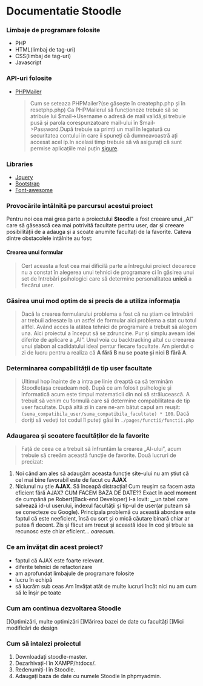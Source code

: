 # Documentatie Stoodle

### Limbaje de programare folosite
- PHP
- HTML(limbaj de tag-uri)
- CSS(limbaj de tag-uri)
- Javascript

### API-uri folosite
- [PHPMailer](https://github.com/PHPMailer/PHPMailer)
    > Cum se seteaza PHPMailer?(se găsește în createphp.php și în resetphp.php)
    Ca PHPMailerul să funcționeze trebuie să se atribuie lui $mail->Username o adresă de mail validă,și trebuie pusă și parola corespunzatoare mail-ului în $mail->Password.După trebuie sa primți un mail în legatură cu securitatea contului in care ii spuneți că dumneavoastră ați accesat acel ip.In acelasi timp trebuie să vă asigurați că sunt permise  aplicațiile mai puțin [sigure](https://myaccount.google.com/security).


### Libraries
- [Jquery](https://jquery.com/)
- [Bootstrap](https://getbootstrap.com/)
- [Font-awesome](https://fontawesome.com/)

### Provocările întâlnită pe parcursul acestui proiect

Pentru noi cea mai grea parte a proiectului __Stoodle__ a fost creeare unui „AI” care să găsească cea mai potrivită facultate pentru user, dar și creeare posibilității de a adauga și a scoate anumite facultați de la favorite. Cateva dintre obstacolele intâlnite au fost:
    
#### Crearea unui formular
> Cert aceasta a fost cea mai dificilă parte a întregului proiect deoarece nu a constat în alegerea unui tehnici de programare ci în găsirea unui set de întrebări psihologici care să determine personalitatea __unică__ a fiecărui user. 
### Găsirea unui mod optim de si precis de a utiliza informația
> Dacă la crearea formularului problema a fost că nu știam ce întrebări ar trebuii adresate la un astfel de formular aici problema a stat cu totul altfel. Având acces la atâtea tehnici de programare a trebuit să alegem una. Aici proiectul a început să se zdruncine. Pur și simplu aveam idei diferite de aplicare a „AI”. Unul voia cu backtracking altul cu creearea unui șlabon al cadidatului ideal pentur fiecare facultate. Am pierdut o zi de lucru pentru a realiza că __A fără B nu se poate și nici B fără A__.
### Determinarea compabilității de tip user facultate
> Ultimul hop înainte de a intra pe linie dreaptă ca să terminăm Stoodle(așa creadeam noi). După ce am folosit psihologie și informatică acum este timpul matematicii din noi să strălucească.
A trebuit să venim cu formulă care să determine compabilitatea de tip user facultate. După altă zi în care ne-am bătut capul am reușit: `(suma_compatibila_user/suma_compatibila_facultate) * 100`. Dacă doriți să vedeți tot codul îl puteți găsi în `./pages/functii/functii.php`
### Adaugarea și scoatere facultăților de la favorite
> Față de ceea ce a trebuit să înfruntăm la crearea „AI-ului”, acum trebuie să creeăm această funcție de favorite. Două lucruri de precizat: 
1. Noi când am ales să adaugăm aceasta funcție site-ului nu am știut că cel mai bine favorabil este de facut cu __AJAX__
2. Niciunul nu știe __AJAX__.
Să înceapă distracția! Cum reușim sa facem asta eficient fără AJAX? CUM FACEM BAZA DE DATE?? Exact în acel moment de cumpănă pe Robert(Back-end Developer) l-a lovit: __un tabel care salvează id-ul userului, indexul facultății și tip-ul de user(ar puteam să se conecteze cu Google). Principala problemă cu această abordare este faptul că este neeficient, însă cu sort și o mică căutare binară chiar ar putea fi decent. Zis și făcut am trecut și această idee în cod și trbuie sa recunosc este chiar eficient... _oarecum_.

### Ce am învățat din acest proiect?
- faptul că AJAX este foarte relevant.
- diferite tehnici de refactorizare
- am aprofundat limbajule de programare folosite
- lucru în echipă
- să lucrăm sub ceas
Am învățat atât de multe lucruri încât nici nu am cum să le înșir pe toate

### Cum am continua dezvoltarea Stoodle
[]Optimizări, multe optimizări
[]Mărirea bazei de date cu facultăți
[]Mici modificări de design

### Cum să intalezi proiectul
1. Downloadați stoodle-master.
2. Dezarhivați-l în XAMPP/htdocs/.
3. Redenumiți-l în Stoodle.
4. Adaugați baza de date cu numele Stoodle în phpmyadmin.





















